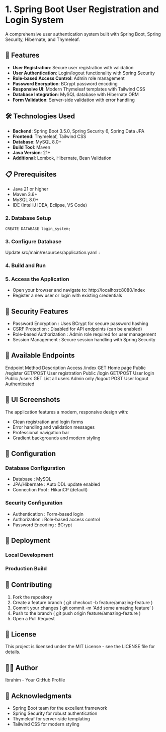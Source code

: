 # 1. Spring Boot User Registration and Login System

A comprehensive user authentication system built with Spring Boot, Spring Security, Hibernate, and Thymeleaf.

## 🚀 Features

- **User Registration**: Secure user registration with validation
- **User Authentication**: Login/logout functionality with Spring Security
- **Role-based Access Control**: Admin role management
- **Password Encryption**: BCrypt password encoding
- **Responsive UI**: Modern Thymeleaf templates with Tailwind CSS
- **Database Integration**: MySQL database with Hibernate ORM
- **Form Validation**: Server-side validation with error handling

## 🛠️ Technologies Used

- **Backend**: Spring Boot 3.5.0, Spring Security 6, Spring Data JPA
- **Frontend**: Thymeleaf, Tailwind CSS
- **Database**: MySQL 8.0+
- **Build Tool**: Maven
- **Java Version**: 21+
- **Additional**: Lombok, Hibernate, Bean Validation

## 📋 Prerequisites

- Java 21 or higher
- Maven 3.6+
- MySQL 8.0+
- IDE (IntelliJ IDEA, Eclipse, VS Code)

### 2. Database Setup
```
CREATE DATABASE login_system;
```
### 3. Configure Database
Update src/main/resources/application.yaml :

### 4. Build and Run
### 5. Access the Application
- Open your browser and navigate to: http://localhost:8080/index
- Register a new user or login with existing credentials

## 🔐 Security Features
- Password Encryption : Uses BCrypt for secure password hashing
- CSRF Protection : Disabled for API endpoints (can be enabled)
- Role-based Authorization : Admin role required for user management
- Session Management : Secure session handling with Spring Security
## 📱 Available Endpoints
Endpoint Method Description Access /index GET Home page Public /register GET/POST User registration Public /login GET/POST User login Public /users GET List all users Admin only /logout POST User logout Authenticated

## 🎨 UI Screenshots
The application features a modern, responsive design with:

- Clean registration and login forms
- Error handling and validation messages
- Professional navigation bar
- Gradient backgrounds and modern styling
## 🔧 Configuration
### Database Configuration
- Database : MySQL
- JPA/Hibernate : Auto DDL update enabled
- Connection Pool : HikariCP (default)
### Security Configuration
- Authentication : Form-based login
- Authorization : Role-based access control
- Password Encoding : BCrypt
## 🚀 Deployment
### Local Development
### Production Build
## 🤝 Contributing
1. Fork the repository
2. Create a feature branch ( git checkout -b feature/amazing-feature )
3. Commit your changes ( git commit -m 'Add some amazing feature' )
4. Push to the branch ( git push origin feature/amazing-feature )
5. Open a Pull Request
## 📝 License
This project is licensed under the MIT License - see the LICENSE file for details.

## 👨‍💻 Author
Ibrahim - Your GitHub Profile

## 🙏 Acknowledgments
- Spring Boot team for the excellent framework
- Spring Security for robust authentication
- Thymeleaf for server-side templating
- Tailwind CSS for modern styling